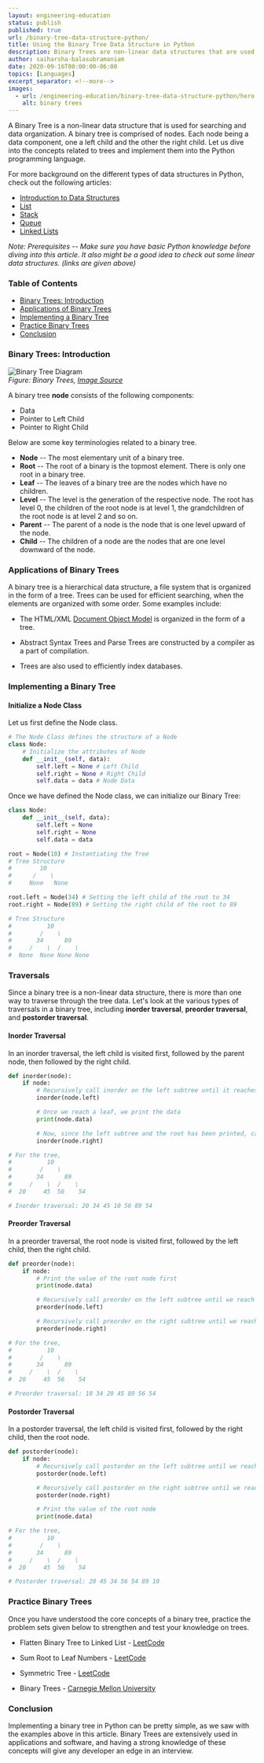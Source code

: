 ```yaml
---
layout: engineering-education
status: publish
published: true
url: /binary-tree-data-structure-python/
title: Using the Binary Tree Data Structure in Python
description: Binary Trees are non-linear data structures that are used for lookups and data organization. This article explores ways to implement and use the binary tree data structure in Python.
author: saiharsha-balasubramaniam
date: 2020-09-16T00:00:00-06:00
topics: [Languages]
excerpt_separator: <!--more-->
images:
  - url: /engineering-education/binary-tree-data-structure-python/hero.jpg
    alt: binary trees
---
```

A Binary Tree is a non-linear data structure that is used for searching and data organization. A binary tree is comprised of nodes. Each node being a data component, one a left child and the other the right child. Let us dive into the concepts related to trees and implement them into the Python programming language.
<!--more-->
For more background on the different types of data structures in Python, check out the following articles:

- [Introduction to Data Structures](/data-structures-python-part-1/)
- [List](/list-data-structure-python/)
- [Stack](/stack-data-structure-python/)
- [Queue](/queue-data-structure-python/)
- [Linked Lists](/linked-list-data-structure-python/)

*Note: Prerequisites -- Make sure you have basic Python knowledge before diving into this article. It also might be a good idea to check out some linear data structures. (links are given above)*

### Table of Contents

- [Binary Trees: Introduction](#binary-trees-introduction)
- [Applications of Binary Trees](#applications-of-binary-trees)
- [Implementing a Binary Tree](#implementing-a-binary-tree)
- [Practice Binary Trees](#practice-binary-trees)
- [Conclusion](#conclusion)

### Binary Trees: Introduction

![Binary Tree Diagram](/engineering-education/binary-tree-data-structure-python/binarytree.png)<br>
*Figure: Binary Trees, [Image Source](https://www.studytonight.com/data-structures/introduction-to-binary-trees)*

A binary tree **node** consists of the following components:

- Data
- Pointer to Left Child
- Pointer to Right Child

Below are some key terminologies related to a binary tree.

- **Node** -- The most elementary unit of a binary tree.
- **Root** -- The root of a binary is the topmost element. There is only one root in a binary tree.
- **Leaf** -- The leaves of a binary tree are the nodes which have no children.
- **Level** -- The level is the generation of the respective node. The root has level 0, the children of the root node is at level 1, the grandchildren of the root node is at level 2 and so on.
- **Parent** -- The parent of a node is the node that is one level upward of the node.
- **Child** -- The children of a node are the nodes that are one level downward of the node.

### Applications of Binary Trees
A binary tree is a hierarchical data structure, a file system that is organized in the form of a tree. Trees can be used for efficient searching, when the elements are organized with some order. Some examples include:

- The HTML/XML [Document Object Model](/document-object-model/) is organized in the form of a tree.

- Abstract Syntax Trees and Parse Trees are constructed by a compiler as a part of compilation.

- Trees are also used to efficiently index databases.

### Implementing a Binary Tree
#### Initialize a Node Class

Let us first define the Node class.

```python
# The Node Class defines the structure of a Node
class Node:
    # Initialize the attributes of Node
    def __init__(self, data):
        self.left = None # Left Child
        self.right = None # Right Child
        self.data = data # Node Data
```

Once we have defined the Node class, we can initialize our Binary Tree:

```python
class Node:
    def __init__(self, data):
        self.left = None
        self.right = None
        self.data = data

root = Node(10) # Instantiating the Tree
# Tree Structure
#        10
#      /    \
#     None   None

root.left = Node(34) # Setting the left child of the root to 34
root.right = Node(89) # Setting the right child of the root to 89

# Tree Structure
#          10
#        /    \
#       34      89
#     /    \  /    \
#  None  None None None
```

### Traversals
Since a binary tree is a non-linear data structure, there is more than one way to traverse through the tree data. Let's look at the various types of traversals in a binary tree, including **inorder traversal**, **preorder traversal**, and **postorder traversal**.

#### Inorder Traversal

In an inorder traversal, the left child is visited first, followed by the parent node, then followed by the right child.

```python
def inorder(node):
    if node:
        # Recursively call inorder on the left subtree until it reaches a leaf node
        inorder(node.left)

        # Once we reach a leaf, we print the data
        print(node.data)

        # Now, since the left subtree and the root has been printed, call inorder on right subtree recursively until we reach a leaf node.
        inorder(node.right)

# For the tree,
#          10
#        /    \
#       34      89
#     /    \  /    \
#  20     45  56    54

# Inorder traversal: 20 34 45 10 56 89 54
```

#### Preorder Traversal
In a preorder traversal, the root node is visited first, followed by the left child, then the right child.

```python
def preorder(node):
    if node:
        # Print the value of the root node first
        print(node.data)

        # Recursively call preorder on the left subtree until we reach a leaf node.
        preorder(node.left)

        # Recursively call preorder on the right subtree until we reach a leaf node.
        preorder(node.right)

# For the tree,
#          10
#        /    \
#       34      89
#     /    \  /    \
#  20     45  56    54

# Preorder traversal: 10 34 20 45 89 56 54
```

#### Postorder Traversal
In a postorder traversal, the left child is visited first, followed by the right child, then the root node.

```python
def postorder(node):
    if node:
        # Recursively call postorder on the left subtree until we reach a leaf node.
        postorder(node.left)

        # Recursively call postorder on the right subtree until we reach a leaf node.
        postorder(node.right)

        # Print the value of the root node
        print(node.data)

# For the tree,
#          10
#        /    \
#       34      89
#     /    \  /    \
#  20     45  56    54

# Postorder traversal: 20 45 34 56 54 89 10
```

### Practice Binary Trees
Once you have understood the core concepts of a binary tree, practice the problem sets given below to strengthen and test your knowledge on trees.

- Flatten Binary Tree to Linked List - [LeetCode](https://leetcode.com/problems/flatten-binary-tree-to-linked-list/)

- Sum Root to Leaf Numbers - [LeetCode](https://leetcode.com/problems/sum-root-to-leaf-numbers/)

- Symmetric Tree - [LeetCode](https://leetcode.com/problems/symmetric-tree/)

- Binary Trees - [Carnegie Mellon University](https://www.cs.cmu.edu/~adamchik/15-121/lectures/Trees/trees.html)

### Conclusion
Implementing a binary tree in Python can be pretty simple, as we saw with the examples above in this article. Binary Trees are extensively used in applications and software, and having a strong knowledge of these concepts will give any developer an edge in an interview.

